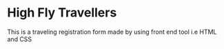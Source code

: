 # High Fly Travellers
This is a traveling registration form made by using front end tool i.e HTML and CSS 
